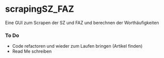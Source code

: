 # scrapingSZ_FAZ
Eine GUI zum Scrapen der SZ und FAZ und berechnen der Worthäufigkeiten

### To Do
- Code refactoren und wieder zum Laufen bringen (Artikel finden)
- Read Me schreiben
